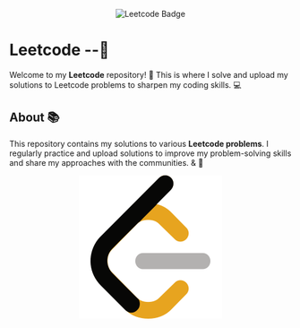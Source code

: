 <p align="center">
  <img src="https://img.shields.io/badge/Leetcode-Problems%20Solved-orange?logo=leetcode" alt="Leetcode Badge">
</p>

# Leetcode --🚀

Welcome to my **Leetcode** repository! 🎉 This is where I solve and upload my solutions to Leetcode problems to sharpen my coding skills. 💻

## About 📚

This repository contains my solutions to various **Leetcode problems**. I regularly practice and upload solutions to improve my problem-solving skills and share my approaches with the communities. & 🌟

<p align="center">
  <img src="https://raw.githubusercontent.com/devicons/devicon/master/icons/leetcode/leetcode-original.svg" alt="Leetcode Logo"
